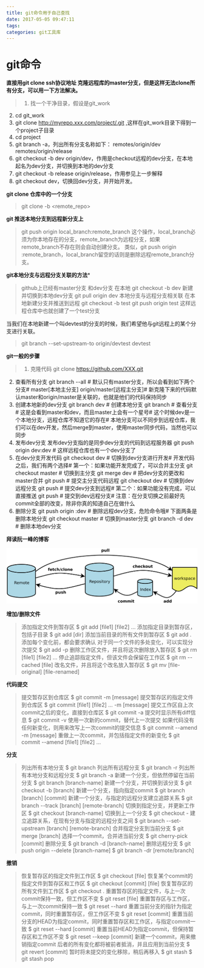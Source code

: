 ```yaml
---
title: git命令用于自己查找
date: 2017-05-05 09:47:11
tags:
categories: git工具库
---
```


git命令
=========

**直接用git clone ssh协议地址 克隆远程库的master分支，但是这样无法clone所有分支，可以用一下方法解决。**

>1. 找一个干净目录，假设是git_work
2. cd git_work
3. git clone http://myrepo.xxx.com/project/.git ,这样在git_work目录下得到一个project子目录
4. cd project
5. git branch -a，列出所有分支名称如下：
remotes/origin/dev
remotes/origin/release
6. git checkout -b dev origin/dev，作用是checkout远程的dev分支，在本地起名为dev分支，并切换到本地的dev分支
7. git checkout -b release origin/release，作用参见上一步解释
8. git checkout dev，切换回dev分支，并开始开发。
> 

**git clone 仓库中的一个分支**


> git clone -b <branch> <remote_repo> 


**git 推送本地分支到远程新分支上**

>git push origin local_branch:remote_branch
这个操作，local_branch必须为你本地存在的分支，remote_branch为远程分支，如果remote_branch不存在则会自动创建分支。
类似，git push origin :remote_branch，local_branch留空的话则是删除远程remote_branch分支。


**git本地分支与远程分支关联的方法***

>github上已经有master分支 和dev分支
在本地
git checkout -b dev 新建并切换到本地dev分支
git pull origin dev 本地分支与远程分支相关联
在本地新建分支并推送到远程
git checkout -b test
git push origin test   这样远程仓库中也就创建了一个test分支
>


当我们在本地新建一个叫devtest的分支的时候，我们希望他与git远程上的某个分支进行关联。
>git branch --set-upstream-to origin/devtest devtest 



**git一般的步骤**
>1. 克隆代码
git clone https://github.com/XXX.git  
2. 查看所有分支
git branch --all  # 默认只有master分支，所以会看到如下两个分支# master[本地主分支] origin/master[远程主分支]# 新克隆下来的代码默认master和origin/master是关联的，也就是他们的代码保持同步
3. 创建本地新的dev分支
git branch dev  # 创建本地分支
git branch  # 查看分支# 这是会看到master和dev，而且master上会有一个星号# 这个时候dev是一个本地分支，远程仓库不知道它的存在# 本地分支可以不同步到远程仓库，我们可以在dev开发，然后merge到master，使用master同步代码，当然也可以同步
4. 发布dev分支
发布dev分支指的是同步dev分支的代码到远程服务器
git push origin dev:dev  # 这样远程仓库也有一个dev分支了
5. 在dev分支开发代码
git checkout dev  # 切换到dev分支进行开发# 开发代码之后，我们有两个选择# 第一个：如果功能开发完成了，可以合并主分支
git checkout master  # 切换到主分支
git merge dev  # 把dev分支的更改和master合并
git push  # 提交主分支代码远程
git checkout dev  # 切换到dev远程分支
git push  # 提交dev分支到远程# 第二个：如果功能没有完成，可以直接推送
git push  # 提交到dev远程分支# 注意：在分支切换之前最好先commit全部的改变，除非你真的知道自己在做什么
6. 删除分支
git push origin :dev  # 删除远程dev分支，危险命令哦# 下面两条是删除本地分支
git checkout master  # 切换到master分支
git branch -d dev  # 删除本地dev分支

**拜读阮一峰的博客**

![Git过程图](../uploads/git.png)


**增加/删除文件**
>添加指定文件到暂存区
$ git add [file1] [file2] ...
添加指定目录到暂存区，包括子目录
$ git add [dir]
添加当前目录的所有文件到暂存区
$ git add .
添加每个变化前，都会要求确认
对于同一个文件的多处变化，可以实现分次提交
$ git add -p
删除工作区文件，并且将这次删除放入暂存区
$ git rm [file1] [file2] ...
停止追踪指定文件，但该文件会保留在工作区
$ git rm --cached [file]
改名文件，并且将这个改名放入暂存区
>$ git mv [file-original] [file-renamed]

**代码提交**
>提交暂存区到仓库区
$ git commit -m [message]
提交暂存区的指定文件到仓库区
$ git commit [file1] [file2] ... -m [message]
提交工作区自上次commit之后的变化，直接到仓库区
$ git commit -a
提交时显示所有diff信息
$ git commit -v
使用一次新的commit，替代上一次提交
如果代码没有任何新变化，则用来改写上一次commit的提交信息
$ git commit --amend -m [message]
重做上一次commit，并包括指定文件的新变化
$ git commit --amend [file1] [file2] ...

**分支**
>列出所有本地分支
$ git branch
列出所有远程分支
$ git branch -r
列出所有本地分支和远程分支
$ git branch -a
新建一个分支，但依然停留在当前分支
$ git branch [branch-name]
新建一个分支，并切换到该分支
$ git checkout -b [branch]
新建一个分支，指向指定commit
$ git branch [branch] [commit]
新建一个分支，与指定的远程分支建立追踪关系
$ git branch --track [branch] [remote-branch]
切换到指定分支，并更新工作区
$ git checkout [branch-name]
切换到上一个分支
$ git checkout -
建立追踪关系，在现有分支与指定的远程分支之间
$ git branch --set-upstream [branch] [remote-branch]
合并指定分支到当前分支
$ git merge [branch]
选择一个commit，合并进当前分支
$ git cherry-pick [commit]
删除分支
$ git branch -d [branch-name]
删除远程分支
$ git push origin --delete [branch-name]
$ git branch -dr [remote/branch]

**撤销**
>恢复暂存区的指定文件到工作区
$ git checkout [file]
恢复某个commit的指定文件到暂存区和工作区
$ git checkout [commit] [file]
恢复暂存区的所有文件到工作区
$ git checkout .
重置暂存区的指定文件，与上一次commit保持一致，但工作区不变
$ git reset [file]
重置暂存区与工作区，与上一次commit保持一致
$ git reset --hard
重置当前分支的指针为指定commit，同时重置暂存区，但工作区不变
$ git reset [commit]
重置当前分支的HEAD为指定commit，同时重置暂存区和工作区，与指定commit一致
$ git reset --hard [commit]
重置当前HEAD为指定commit，但保持暂存区和工作区不变
$ git reset --keep [commit]
新建一个commit，用来撤销指定commit
后者的所有变化都将被前者抵消，并且应用到当前分支
$ git revert [commit]
暂时将未提交的变化移除，稍后再移入
$ git stash
$ git stash pop